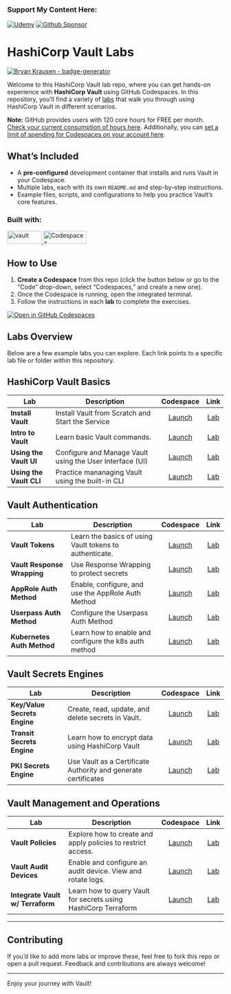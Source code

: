 ### Support My Content Here:

[![Udemy](https://img.shields.io/badge/Udemy-A435F0?style=for-the-badge&logo=Udemy&logoColor=white)](https://btk.me/vb) [![Github Sponsor](https://img.shields.io/badge/sponsor-30363D?style=for-the-badge&logo=GitHub-Sponsors&logoColor=#EA4AAA)](https://github.com/sponsors/btkrausen?frequency=one-time&sponsor=btkrausen)

# HashiCorp Vault Labs

[![Bryan Krausen - badge-generator](https://img.shields.io/static/v1?label=btkrausen&message=Profile&color=blue&logo=github)](https://github.com/btkrausen)

Welcome to this HashiCorp Vault lab repo, where you can get hands-on experience with **HashiCorp Vault** using GitHub Codespaces. In this repository, you’ll find a variety of [labs](./labs) that walk you through using HashiCorp Vault in different scenarios.

**Note:** GitHub provides users with 120 core hours for FREE per month. [Check your current consumption of hours here](https://github.com/settings/billing/summary#:~:text=%240.00-,Codespaces,-Included%20quotas%20reset). Additionally, you can [set a limit of spending for Codespaces on your account here](https://github.com/settings/billing/spending_limit#:~:text=Spending%20limit%20alerts-,Codespaces,-Limit%20spending).

## What’s Included

- A **pre-configured** development container that installs and runs Vault in your Codespace.
- Multiple labs, each with its own `README.md` and step-by-step instructions.
- Example files, scripts, and configurations to help you practice Vault’s core features.

### Built with:

<a href="https://www.vaultproject.io/">
  <img alt="vault" src="https://img.shields.io/badge/Vault-FFD814?style=for-the-badge&logo=Vault&logoColor=black" width="80" height="30" /> <a href="https://github.com/features/codespaces">
  <img alt="Codespaces" src="https://img.shields.io/badge/GitHub-%23121011.svg?style=flat-square&logo=Github&logoColor=white" width="100" height="30" />
</a>

## How to Use

1. **Create a Codespace** from this repo (click the button below or go to the “Code” drop-down, select “Codespaces,” and create a new one).
2. Once the Codespace is running, open the integrated terminal.
3. Follow the instructions in each **lab** to complete the exercises.

[![Open in GitHub Codespaces](https://github.com/codespaces/badge.svg)](https://codespaces.new/btkrausen/vault-codespaces)

## Labs Overview

Below are a few example labs you can explore. Each link points to a specific lab file or folder within this repository.

## HashiCorp Vault Basics

| **Lab**                 | **Description**                                          |                                                                                                    **Codespace**                                                                                                    |                  **Link**                   |
| ----------------------- | -------------------------------------------------------- | :-----------------------------------------------------------------------------------------------------------------------------------------------------------------------------------------------------------------: | :-----------------------------------------: |
| **Install Vault**       | Install Vault from Scratch and Start the Service         | [Launch](https://github.com/codespaces/new/btkrausen/vault-codespaces?skip_quickstart=true&machine=basicLinux32gb&repo=907851765&ref=main&devcontainer_path=.devcontainer%2Finstall%2Fdevcontainer.json&geo=UsEast) | [Lab](./labs/lab_install_vault_manually.md) |
| **Intro to Vault**      | Learn basic Vault commands.                              |                                                                             [Launch](https://codespaces.new/btkrausen/vault-codespaces)                                                                             |     [Lab](./labs/lab_intro_to_vault.md)     |
| **Using the Vault UI**  | Configure and Manage Vault using the User Interface (UI) |                                                                             [Launch](https://codespaces.new/btkrausen/vault-codespaces)                                                                             |        [Lab](./labs/lab_vault_ui.md)        |
| **Using the Vault CLI** | Practice mananaging Vault using the built-in CLI         |                                                                             [Launch](https://codespaces.new/btkrausen/vault-codespaces)                                                                             |       [Lab](./labs/lab_vault_cli.md)        |

## Vault Authentication

| **Lab**                     | **Description**                                         |                        **Codespace**                        |                  **Link**                   |
| --------------------------- | ------------------------------------------------------- | :---------------------------------------------------------: | :-----------------------------------------: |
| **Vault Tokens**            | Learn the basics of using Vault tokens to authenticate. | [Launch](https://codespaces.new/btkrausen/vault-codespaces) |      [Lab](./labs/lab_vault_tokens.md)      |
| **Vault Response Wrapping** | Use Response Wrapping to protect secrets                | [Launch](https://codespaces.new/btkrausen/vault-codespaces) |   [Lab](./labs/lab_response_wrapping.md)    |
| **AppRole Auth Method**     | Enable, configure, and use the AppRole Auth Method      | [Launch](https://codespaces.new/btkrausen/vault-codespaces) |  [Lab](./labs/lab_approle_auth_method.md)   |
| **Userpass Auth Method**    | Configure the Userpass Auth Method                      | [Launch](https://codespaces.new/btkrausen/vault-codespaces) |  [Lab](./labs/lab_userpass_auth_method.md)  |
| **Kubernetes Auth Method**  | Learn how to enable and configure the k8s auth method   | [Launch](https://codespaces.new/btkrausen/vault-codespaces) | [Lab](./labs/lab_kubernetes_auth_method.md) |

## Vault Secrets Engines

| **Lab**                      | **Description**                                                |                        **Codespace**                        |                  **Link**                   |
| ---------------------------- | -------------------------------------------------------------- | :---------------------------------------------------------: | :-----------------------------------------: |
| **Key/Value Secrets Engine** | Create, read, update, and delete secrets in Vault.             | [Launch](https://codespaces.new/btkrausen/vault-codespaces) |   [Lab](./labs/lab_kv_secrets_engine.md)    |
| **Transit Secrets Engine**   | Learn how to encrypt data using HashiCorp Vault                | [Launch](https://codespaces.new/btkrausen/vault-codespaces) | [Lab](./labs/lab_transit_secrets_engine.md) |
| **PKI Secrets Engine**       | Use Vault as a Certificate Authority and generate certificates | [Launch](https://codespaces.new/btkrausen/vault-codespaces) |   [Lab](./labs/lab_pki_secrets_engine.md)   |

## Vault Management and Operations

| **Lab**                          | **Description**                                                |                        **Codespace**                        |                      **Link**                      |
| -------------------------------- | -------------------------------------------------------------- | :---------------------------------------------------------: | :------------------------------------------------: |
| **Vault Policies**               | Explore how to create and apply policies to restrict access.   | [Launch](https://codespaces.new/btkrausen/vault-codespaces) |        [Lab](./labs/lab_vault_policies.md)         |
| **Vault Audit Devices**          | Enable and configure an audit device. View and rotate logs.    | [Launch](https://codespaces.new/btkrausen/vault-codespaces) |         [Lab](./labs/lab_audit_devices.md)         |
| **Integrate Vault w/ Terraform** | Learn how to query Vault for secrets using HashiCorp Terraform | [Launch](https://codespaces.new/btkrausen/vault-codespaces) | [Lab](./labs/lab_integrate_terraform_and_vault.md) |

---

## Contributing

If you’d like to add more labs or improve these, feel free to fork this repo or open a pull request. Feedback and contributions are always welcome!

---

Enjoy your journey with Vault!
